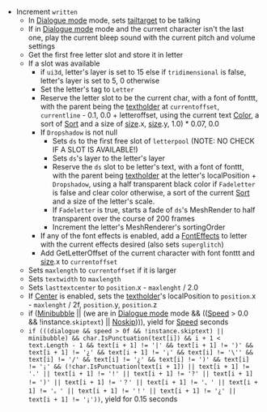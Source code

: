 * Increment `written`
  * In [Dialogue mode](../../Dialogue%20mode.md) mode, sets [tailtarget](../../Notable%20local%20variable/tailtarget.md) to be talking
  * If in [Dialogue mode](../../Dialogue%20mode.md) mode and the current character isn't the last one, play the current bleep sound with the current pitch and volume settings
  * Get the first free letter slot and store it in letter
  * If a slot was available
    * if `ui3d`, letter's layer is set to 15 else if `tridimensional` is false, letter's layer is set to 5, 0 otherwise
    * Set the letter's tag to `Letter`
    * Reserve the letter slot to be the current char, with a font of fonttt, with the parent being the [textholder](../../Notable%20local%20variable/textholder.md) at `currentoffset`, `currentline` - 0.1, 0.0 + letteroffset, using the current text [Color](../../Commands/Individual%20commands/Color.md), a sort of [Sort](../../Commands/Individual%20commands/Sort.md) and a size of [size](../../Commands/Individual%20commands/size.md).x, [size](../../Commands/Individual%20commands/size.md).y, 1.0) * 0.07, 0.0
    * If `Dropshadow` is not null
      * Sets `ds` to the first free slot of `letterpool` (NOTE: NO CHECK IF A SLOT IS AVAILABLE!)
      * Sets `ds`'s layer to the letter's layer
      * Reserve the `ds` slot to be letter's text, with a font of fonttt, with the parent being [textholder](../../Notable%20local%20variable/textholder.md) at the letter's localPosition + `Dropshadow`, using a half transparent black color if `Fadeletter` is false and clear color otherwise, a sort of the current [Sort](../../Commands/Individual%20commands/Sort.md) and a size of the letter's scale.
      * If `Fadeletter` is true, starts a fade of `ds`'s MeshRender to half transparent over the course of 200 frames
      * Increment the letter's MeshRenderer's sortingOrder
    * If any of the font effects is enabled, add a [FontEffects](../../Related%20Systems/FontEffects.md) to letter with the current effects desired (also sets `superglitch`)
    * Add GetLetterOffset of the current character with font fonttt and [size](../../Commands/Individual%20commands/size.md).x to `currentoffset`
  * Sets `maxlength` to `currentoffset` if it is larger
  * Sets `textwidth` to `maxlength`
  * Sets `lasttextcenter` to `position`.x - `maxlenght` / 2.0
  * If [Center](../../Commands/Individual%20commands/Center.md) is enabled, sets the [textholder](../../Notable%20local%20variable/textholder.md)'s localPosition to `position`.x - `maxlenght` / 2f, `position`.y, `position`.z
  * if ([Minibubble](../../Commands/Individual%20commands/Minibubble.md) || (we are in [Dialogue mode](../../Dialogue%20mode.md) mode && (([Speed](../../Commands/Individual%20commands/Speed.md) > 0.0 && !instance.`skiptext`) || [Noskip](../../Commands/Individual%20commands/Noskip.md)))), yield for [Speed](../../Commands/Individual%20commands/Speed.md) seconds
  * `if (((dialogue && speed > 0f && !instance.skiptext) || minibubble) && char.IsPunctuation(text[i]) && i + 1 < text.Length - 1 && text[i + 1] != '|' && text[i + 1] != ')' && text[i + 1] != '¿' && text[i + 1] != '¡' && text[i] != '\'' && text[i] != '/' && text[i] != '¿' && text[i] != ')' && text[i] != '¡' && (!char.IsPunctuation(text[i + 1]) || text[i + 1] != '.' || text[i + 1] != '!' || text[i + 1] != '?' || text[i + 1] != ')' || text[i + 1] != '？' || text[i + 1] != '、' || text[i + 1] != '。' || text[i + 1] != '！' || text[i + 1] != '¿' || text[i + 1] != '¡'))`, yield for 0.15 seconds
